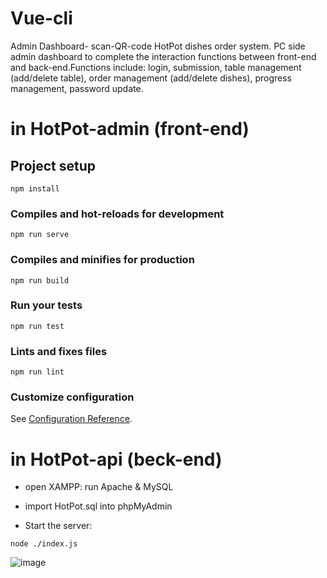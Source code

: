 # Vue-cli
Admin Dashboard- scan-QR-code HotPot dishes order system.
PC side admin dashboard to complete the interaction functions between front-end and back-end.Functions include: login, submission, table management (add/delete table), order management (add/delete dishes), progress management, password update.

# in HotPot-admin (front-end)

## Project setup
```
npm install
```

### Compiles and hot-reloads for development
```
npm run serve
```

### Compiles and minifies for production
```
npm run build
```

### Run your tests
```
npm run test
```

### Lints and fixes files
```
npm run lint
```

### Customize configuration
See [Configuration Reference](https://cli.vuejs.org/config/).

# in HotPot-api (beck-end)

- open XAMPP: run Apache & MySQL

- import HotPot.sql into phpMyAdmin

- Start the server:
```
node ./index.js
```

![image](https://github.com/jennywang985/Vue-cli/blob/master/Rec%200004(3).gif)
